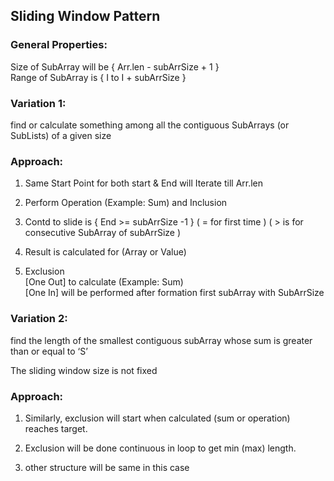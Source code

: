 ## Sliding Window Pattern


### General Properties:

Size of SubArray will be { Arr.len - subArrSize + 1 }
</br>
Range of SubArray is { I to I + subArrSize }

### Variation 1:

find or calculate something among all the contiguous SubArrays (or SubLists) of a given size

### Approach:

1) Same Start Point for both start & End will Iterate till Arr.len
2) Perform Operation (Example: Sum) and Inclusion

3) Contd to slide is { End >=  subArrSize -1 }
        ( = for first time )
        ( > is for consecutive SubArray of subArrSize )

4) Result is calculated for (Array or Value)

5) Exclusion
        </br>
        [One Out] to calculate (Example: Sum)
        </br>
        [One In] will be performed after formation first subArray with SubArrSize


### Variation 2:

find the length of the smallest contiguous subArray whose sum is greater than or equal to ‘S’

The sliding window size is not fixed

### Approach:

1) Similarly, exclusion will start when calculated (sum or operation) reaches target.
   
2) Exclusion will be done continuous in loop to get min (max) length.

2) other structure will be same in this case


